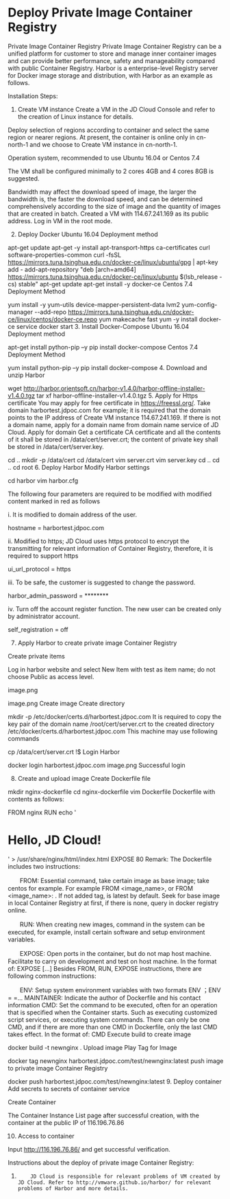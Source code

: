 
# Deploy Private Image Container Registry

Private Image Container Registry
    Private Image Container Registry can be a unified platform for customer to store and manage inner container images and can provide better performance, safety and manageability compared with public Container Registry. Harbor is a enterprise-level Registry server for Docker image storage and distribution, with Harbor as an example as follows.



Installation Steps:

1. Create VM instance
    Create a VM in the JD Cloud Console and refer to the creation of Linux instance for details.

Deploy selection of regions according to container and select the same region or nearer regions. At present, the container is online only in cn-north-1 and we choose to Create VM instance in cn-north-1.

Operation system, recommended to use Ubuntu 16.04 or Centos 7.4

The VM shall be configured minimally to 2 cores 4GB and 4 cores 8GB is suggested.

Bandwidth may affect the download speed of image, the larger the bandwidth is, the faster the download speed, and can be determined comprehensively according to the size of image and the quantity of images that are created in batch.
    Created a VM with 114.67.241.169 as its public address. Log in VM in the root mode.

2. Deploy Docker
    Ubuntu 16.04 Deployment method


apt-get update
apt-get -y install apt-transport-https ca-certificates curl software-properties-common
curl -fsSL https://mirrors.tuna.tsinghua.edu.cn/docker-ce/linux/ubuntu/gpg | apt-key add -
add-apt-repository "deb [arch=amd64] https://mirrors.tuna.tsinghua.edu.cn/docker-ce/linux/ubuntu $(lsb_release -cs) stable"
apt-get update
apt-get install -y docker-ce
    Centos 7.4 Deployment Method

yum install -y yum-utils device-mapper-persistent-data lvm2
yum-config-manager --add-repo https://mirrors.tuna.tsinghua.edu.cn/docker-ce/linux/centos/docker-ce.repo
yum makecache fast
yum -y install docker-ce
service docker start
3. Install Docker-Compose
    Ubuntu 16.04 Deployment method

apt-get   install python-pip –y
pip install docker-compose
Centos 7.4 Deployment Method


yum install python-pip –y
pip install docker-compose
4. Download and unzip Harbor



wget   http://harbor.orientsoft.cn/harbor-v1.4.0/harbor-offline-installer-v1.4.0.tgz
tar xf  harbor-offline-installer-v1.4.0.tgz
5. Apply for Https certificate
    You may apply for free certificate in https://freessl.org/. Take domain harbortest.jdpoc.com for example; it is required that the domain points to the IP address of Create VM instance 114.67.241.169.
    If there is not a domain name, apply for a domain name from domain name service of JD Cloud.
    Apply for domain
    Get a certificate
    CA certificate and all the contents of it shall be stored in /data/cert/server.crt; the content of private key shall be stored in /data/cert/server.key.



cd ..
mkdir -p /data/cert
cd /data/cert
vim server.crt
vim server.key
cd ..
cd ..
cd root
6. Deploy Harbor
    Modify Harbor settings


cd harbor
vim harbor.cfg

The following four parameters are required to be modified with modified content marked in red as follows

   i.      It is modified to domain address of the user.

hostname = harbortest.jdpoc.com

  ii.      Modified to https; JD Cloud uses https protocol to encrypt the transmitting for relevant information of Container Registry, therefore, it is required to support https

ui_url_protocol = https

iii.      To be safe, the customer is suggested to change the password.

harbor_admin_password = ********

  iv. Turn off the account register function. The new user can be created only by administrator account.

self_registration = off

7. Apply Harbor to create private image Container Registry


Create private items

Log in harbor website and select New Item with test as item name; do not choose Public as access level.

image.png

image.png
    Create image
    Create directory

mkdir -p /etc/docker/certs.d/harbortest.jdpoc.com
    It is required to copy the key pair of the domain name /root/cert/server.crt to the created directory /etc/docker/certs.d/harbortest.jdpoc.com
    This machine may use following commands

cp /data/cert/server.crt !$
    Login Harbor

docker login harbortest.jdpoc.com
image.png
    Successful login

8. Create and upload image
    Create Dockerfile file



mkdir nginx-dockerfile
cd nginx-dockerfile
vim Dockerfile
    Dockerfile with contents as follows:



FROM nginx
RUN echo '<h1>Hello, JD Cloud!</h1>' > /usr/share/nginx/html/index.html
EXPOSE 80
Remark:
       The Dockerfile includes two instructions:

　　FROM: Essential command, take certain image as base image; take centos for example. For example FROM <image_name>, or FROM <image_name>: <tag>. If not added tag, is latest by default. Seek for base image in local Container Registry at first, if there is none, query in docker registry online.

　　RUN: When creating new images, command in the system can be executed, for example, install certain software and setup environment variables.

　　EXPOSE: Open ports in the container, but do not map host machine. Facilitate to carry on development and test on host machine. In the format of: EXPOSE <port1> [<port2>...]
       Besides FROM, RUN, EXPOSE instructions, there are following common instructions:

　　ENV: Setup system environment variables with two formats ENV <key> <value>；ENV <key1>=<value1> <key2>=<value2>...
       MAINTAINER: Indicate the author of Dockerfile and his contact information
       CMD: Set the command to be executed, often for an operation that is specified when the Container starts. Such as executing customized script services, or executing system commands. There can only be one CMD, and if there are more than one CMD in Dockerfile, only the last CMD takes effect. In the format of: CMD <command>
    Execute build to create image

docker build -t newnginx .
     Upload image
    Play Tag for Image

docker tag newnginx harbortest.jdpoc.com/test/newnginx:latest
    push image to private image Container Registry

docker push harbortest.jdpoc.com/test/newnginx:latest
9. Deploy container
    Add secrets to secrets of container service

Create Container


The Container Instance List page after successful creation, with the container at the public IP of 116.196.76.86



10. Access to container


Input http://116.196.76.86/ and get successful verification.


Instructions about the deploy of private image Container Registry:
1.         JD Cloud is responsible for relevant problems of VM created by JD Cloud. Refer to http://vmware.github.io/harbor/ for relevant problems of Harbor and more details.